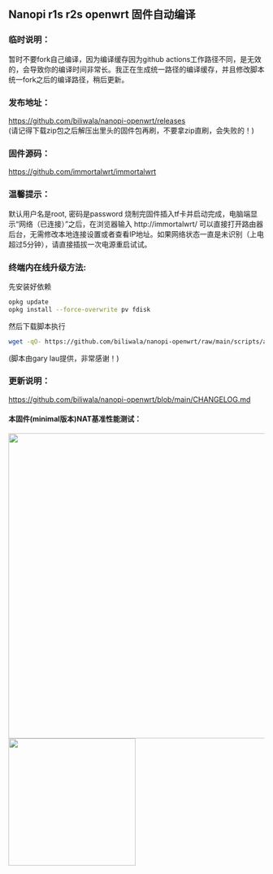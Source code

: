 ## Nanopi r1s r2s openwrt 固件自动编译

### 临时说明：
暂时不要fork自己编译，因为编译缓存因为github actions工作路径不同，是无效的，会导致你的编译时间非常长。我正在生成统一路径的编译缓存，并且修改脚本统一fork之后的编译路径，稍后更新。

### 发布地址：

https://github.com/biliwala/nanopi-openwrt/releases  
(请记得下载zip包之后解压出里头的固件包再刷，不要拿zip直刷，会失败的！)

### 固件源码：

https://github.com/immortalwrt/immortalwrt

### 温馨提示：

默认用户名是root, 密码是password
烧制完固件插入tf卡并启动完成，电脑端显示“网络（已连接）”之后，在浏览器输入 http://immortalwrt/ 可以直接打开路由器后台，无需修改本地连接设置或者查看IP地址。如果网络状态一直是未识别（上电超过5分钟），请直接插拔一次电源重启试试。

### 终端内在线升级方法:	
先安装好依赖
```bash
opkg update
opkg install --force-overwrite pv fdisk
```
然后下载脚本执行
```bash	
wget -qO- https://github.com/biliwala/nanopi-openwrt/raw/main/scripts/autoupdate.sh | sh
```	
(脚本由gary lau提供，非常感谢！)

### 更新说明：

https://github.com/biliwala/nanopi-openwrt/blob/main/CHANGELOG.md

#### 本固件(minimal版本)NAT基准性能测试：

<img src="https://github.com/biliwala/nanopi-openwrt/raw/main/assets/NAT.jpg" width="600" /><img src="https://raw.githubusercontent.com/biliwala/nanopi-openwrt/main/assets/Acc.jpg" width="250" />

